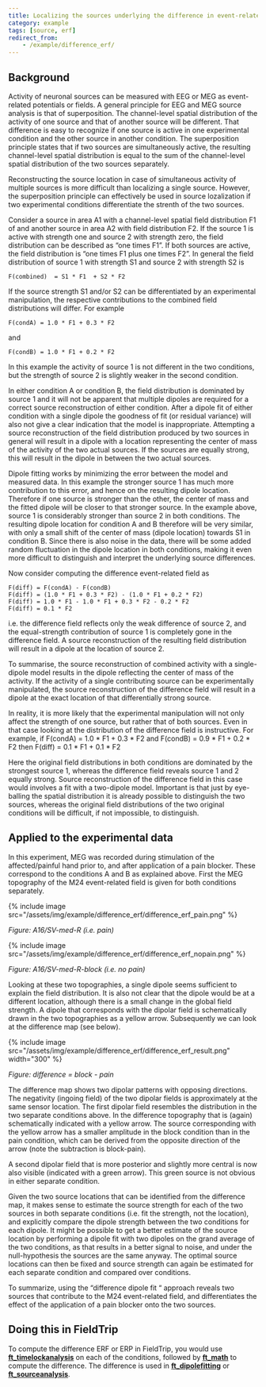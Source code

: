 ```yaml
---
title: Localizing the sources underlying the difference in event-related fields
category: example
tags: [source, erf]
redirect_from:
    - /example/difference_erf/
---
```


## Background

Activity of neuronal sources can be measured with EEG or MEG as event-related potentials or fields. A general principle for EEG and MEG source analysis is that of superposition. The channel-level spatial distribution of the activity of one source and that of another source will be different. That difference is easy to recognize if one source is active in one experimental condition and the other source in another condition. The superposition principle states that if two sources are simultaneously active, the resulting channel-level spatial distribution is equal to the sum of the channel-level spatial distribution of the two sources separately.

Reconstructing the source location in case of simultaneous activity of multiple sources is more difficult than localizing a single source. However, the superposition principle can effectively be used in source lozalization if two experimental conditions differentiate the strenth of the two sources.

Consider a source in area A1 with a channel-level spatial field distribution F1 of and another source in area A2 with field distribution F2. If the source 1 is active with strength one and source 2 with strength zero, the field distribution can be described as “one times F1”. If both sources are active, the field distribution is “one times F1 plus one times F2”. In general the field distribution of source 1 with strength S1 and source 2 with strength S2 is

    F(combined)  = S1 * F1  + S2 * F2

If the source strength S1 and/or S2 can be differentiated by an experimental manipulation, the respective contributions to the combined field distributions will differ. For example

    F(condA) = 1.0 * F1 + 0.3 * F2

and

    F(condB) = 1.0 * F1 + 0.2 * F2

In this example the activity of source 1 is not different in the two conditions, but the strength of source 2 is slightly weaker in the second condition.

In either condition A or condition B, the field distribution is dominated by source 1 and it will not be apparent that multiple dipoles are required for a correct source reconstruction of either condition. After a dipole fit of either condition with a single dipole the goodness of fit (or residual variance) will also not give a clear indication that the model is inappropriate. Attempting a source reconstruction of the field distribution produced by two sources in general will result in a dipole with a location representing the center of mass of the activity of the two actual sources. If the sources are equally strong, this will result in the dipole in between the two actual sources.

Dipole fitting works by minimizing the error between the model and measured data. In this example the stronger source 1 has much more contribution to this error, and hence on the resulting dipole location. Therefore if one source is stronger than the other, the center of mass and the fitted dipole will be closer to that stronger source. In the example above, source 1 is considerably stronger than source 2 in both conditions. The resulting dipole location for condition A and B therefore will be very similar, with only a small shift of the center of mass (dipole location) towards S1 in condition B. Since there is also noise in the data, there will be some added random fluctuation in the dipole location in both conditions, making it even more difficult to distinguish and interpret the underlying source differences.

Now consider computing the difference event-related field as

    F(diff) = F(condA) - F(condB)
    F(diff) = (1.0 * F1 + 0.3 * F2) - (1.0 * F1 + 0.2 * F2)
    F(diff) = 1.0 * F1 - 1.0 * F1 + 0.3 * F2 - 0.2 * F2
    F(diff) = 0.1 * F2

i.e. the difference field reflects only the weak difference of source 2, and the equal-strength contribution of source 1 is completely gone in the difference field. A source reconstruction of the resulting field distribution will result in a dipole at the location of source 2.

To summarise, the source reconstruction of combined activity with a single-dipole model results in the dipole reflecting the center of mass of the activity. If the activity of a single contributing source can be experimentally manipulated, the source reconstruction of the difference field will result in a dipole at the exact location of that differentially strong source.

In reality, it is more likely that the experimental manipulation will not only affect the strength of one source, but rather that of both sources. Even in that case looking at the distribution of the difference field is instructive. For example, if
    F(condA) = 1.0 * F1 + 0.3 * F2
and
    F(condB) = 0.9 * F1 + 0.2 * F2
then
    F(diff) = 0.1 * F1 + 0.1 * F2

Here the original field distributions in both conditions are dominated by the strongest source 1, whereas the difference field reveals source 1 and 2 equally strong. Source reconstruction of the difference field in this case would involves a fit with a two-dipole model. Important is that just by eye-balling the spatial distribution it is already possible to distinguish the two sources, whereas the original field distributions of the two original conditions will be difficult, if not impossible, to distinguish.

## Applied to the experimental data

In this experiment, MEG was recorded during stimulation of the affected/painful hand prior to, and after application of a pain blocker. These correspond to the conditions A and B as explained above. First the MEG topography of the M24 event-related field is given for both conditions separately.

{% include image src="/assets/img/example/difference_erf/difference_erf_pain.png" %}

_Figure: A16/SV-med-R (i.e. pain)_

{% include image src="/assets/img/example/difference_erf/difference_erf_nopain.png" %}

_Figure: A16/SV-med-R-block (i.e. no pain)_

Looking at these two topographies, a single dipole seems sufficient to explain the field distribution. It is also not clear that the dipole would be at a different location, although there is a small change in the global field strength. A dipole that corresponds with the dipolar field is schematically drawn in the two topographies as a yellow arrow. Subsequently we can look at the difference map (see below).

{% include image src="/assets/img/example/difference_erf/difference_erf_result.png" width="300" %}

_Figure: difference = block - pain_

The difference map shows two dipolar patterns with opposing directions. The negativity (ingoing field) of the two dipolar fields is approximately at the same sensor location. The first dipolar field resembles the distribution in the two separate conditions above. In the difference topography that is (again) schematically indicated with a yellow arrow. The source corresponding with the yellow arrow has a smaller amplitude in the block condition than in the pain condition, which can be derived from the opposite direction of the arrow (note the subtraction is block-pain).

A second dipolar field that is more posterior and slightly more central is now also visible (indicated with a green arrow). This green source is not obvious in either separate condition.

Given the two source locations that can be identified from the difference map, it makes sense to estimate the source strength for each of the two sources in both separate conditions (i.e. fit the strength, not the location), and explicitly compare the dipole strength between the two conditions for each dipole. It might be possible to get a better estimate of the source location by performing a dipole fit with two dipoles on the grand average of the two conditions, as that results in a better signal to noise, and under the null-hypothesis the sources are the same anyway. The optimal source locations can then be fixed and source strength can again be estimated for each separate condition and compared over conditions.

To summarize, using the “difference dipole fit “ approach reveals two sources that contribute to the M24 event-related field, and differentiates the effect of the application of a pain blocker onto the two sources.

## Doing this in FieldTrip

To compute the difference ERF or ERP in FieldTrip, you would use **[ft_timelockanalysis](/reference/ft_timelockanalysis)** on each of the conditions, followed by **[ft_math](/reference/ft_math)** to compute the difference. The difference is used in **[ft_dipolefitting](/reference/ft_dipolefitting)** or **[ft_sourceanalysis](/reference/ft_sourceanalysis)**.
